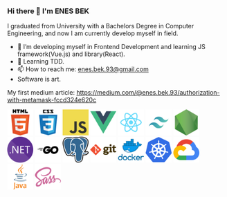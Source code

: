 ### Hi there 👋 I'm ENES BEK

I graduated from University with a Bachelors Degree in Computer Engineering, and now I am currently develop myself in field.

- 🔭 I’m developing myself in Frontend Development and learning JS framework(Vue.js) and library(React).
- 🔭 Learning TDD.
- 📫 How to reach me: enes.bek.93@gmail.com
- Software is art.

My first medium article: https://medium.com/@enes.bek.93/authorization-with-metamask-fccd324e620c



<p align="left">
  <img src="https://github.com/github/explore/raw/main/topics/html/html.png" alt="aws" width="60" height="60"/>
  <img src="https://github.com/github/explore/raw/main/topics/css/css.png" alt="aws" width="60" height="60"/>
  <img src="https://github.com/github/explore/raw/main/topics/javascript/javascript.png" alt="aws" width="60" height="60"/>
  <img src="https://github.com/github/explore/raw/main/topics/vue/vue.png" alt="aws" width="60" height="60"/>
  <img src="https://github.com/github/explore/raw/main/topics/react/react.png" alt="aws" width="60" height="60"/>
  <img src="https://github.com/github/explore/raw/main/topics/tailwind/tailwind.png" alt="aws" width="60" height="60"/>
  <img src="https://github.com/github/explore/blob/main/topics/nodejs/nodejs.png" alt="aws" width="60" height="60"/>
  <img src="https://github.com/github/explore/blob/main/topics/dotnet/dotnet.png" alt="aws" width="60" height="60"/>
  <img src="https://github.com/github/explore/raw/main/topics/go/go.png" alt="aws" width="60" height="60"/>
  <img src="https://github.com/github/explore/raw/main/topics/postgresql/postgresql.png" alt="aws" width="60" height="60"/>
  <img src="https://github.com/github/explore/raw/main/topics/git/git.png" alt="aws" width="60" height="60"/>
  <img src="https://github.com/github/explore/raw/main/topics/docker/docker.png" alt="aws" width="60" height="60"/>
  <img src="https://github.com/github/explore/raw/main/topics/kubernetes/kubernetes.png" alt="aws" width="60" height="60"/>
  <img src="https://github.com/github/explore/raw/main/topics/google-cloud/google-cloud.png" alt="aws" width="60" height="60"/>
  <img src="https://github.com/github/explore/raw/main/topics/java/java.png" alt="aws" width="60" height="60"/>
  <img src="https://github.com/github/explore/raw/main/topics/sass/sass.png" alt="aws" width="60" height="60"/>
</p>
